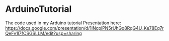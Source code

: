 # ArduinoTutorial
The code used in my Arduino tutorial
Presentation here: https://docs.google.com/presentation/d/1lNcpiPN5rUhGo8RqG4U_Ke78Eq7rQeFv1l7fCSGSLLM/edit?usp=sharing

